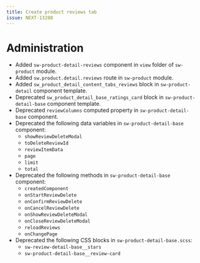```yaml
---
title: Create product reviews tab
issue: NEXT-13288
---
```

# Administration
* Added `sw-product-detail-reviews` component in `view` folder of `sw-product` module.
* Added `sw.product.detail.reviews` route in `sw-product` module.
* Added `sw_product_detail_content_tabs_reviews` block in `sw-product-detail` component template.
* Deprecated `sw_product_detail_base_ratings_card` block in `sw-product-detail-base` component template.
* Deprecated `reviewColumns` computed property in `sw-product-detail-base` component.
* Deprecated the following data variables in `sw-product-detail-base` component:
    * `showReviewDeleteModal`
    * `toDeleteReviewId`
    * `reviewItemData`
    * `page`
    * `limit`
    * `total`
* Deprecated the following methods in `sw-product-detail-base` component:
    * `createdComponent`
    * `onStartReviewDelete`
    * `onConfirmReviewDelete`
    * `onCancelReviewDelete`
    * `onShowReviewDeleteModal`
    * `onCloseReviewDeleteModal`
    * `reloadReviews`
    * `onChangePage`
* Deprecated the following CSS blocks in `sw-product-detail-base.scss`:
    * `sw-review-detail-base__stars`
    * `sw-product-detail-base__review-card`
